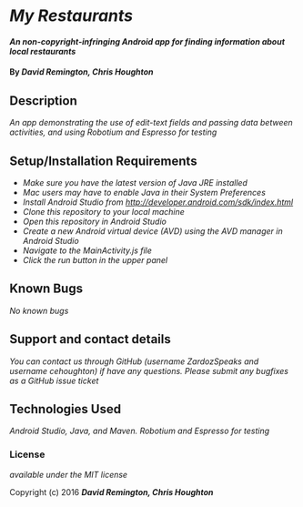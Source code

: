# _My Restaurants_

#### _An non-copyright-infringing Android app for finding information about local restaurants_

#### By _**David Remington, Chris Houghton**_

## Description

_An app demonstrating the use of edit-text fields and passing data between activities, and using Robotium and Espresso for testing_

## Setup/Installation Requirements

* _Make sure you have the latest version of Java JRE installed_
* _Mac users may have to enable Java in their System Preferences_
* _Install Android Studio from http://developer.android.com/sdk/index.html_
* _Clone this repository to your local machine_
* _Open this repository in Android Studio_
* _Create a new Android virtual device (AVD) using the AVD manager in Android Studio_
* _Navigate to the MainActivity.js file_
* _Click the run button in the upper panel_

## Known Bugs

_No known bugs_

## Support and contact details

_You can contact us through GitHub (username ZardozSpeaks and username cehoughton) if have any questions. Please submit any bugfixes as a GitHub issue ticket_

## Technologies Used

_Android Studio, Java, and Maven. Robotium and Espresso for testing_

### License

*available under the MIT license*

Copyright (c) 2016 **_David Remington, Chris Houghton_**
